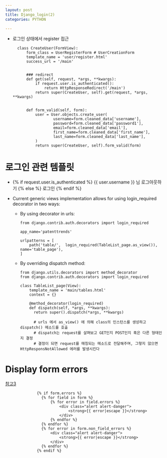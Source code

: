 ```yaml
---
layout: post
title: Django_login(2)
categories: PYTHON

---
```



* 로그인 상태에서 register 접근


        class CreateUser(FormView):
            form_class = UserRegisterForm # UserCreationForm
            template_name = 'user/register.html'
            success_url = '/main'


            ### redirect
            def get(self, request, *args, **kwargs):
                if request.user.is_authenticated():
                    return HttpResponseRedirect('/main')
                return super(CreateUser, self).get(request, *args, **kwargs)


            def form_valid(self, form):
                user = User.objects.create_user(
                        username=form.cleaned_data['username'],
                        password=form.cleaned_data['password1'],
                        email=form.cleaned_data['email'],
                        first_name=form.cleaned_data['first_name'],
                        last_name=form.cleaned_data['last_name'],
                )
                return super(CreateUser, self).form_valid(form)


# 로그인 관련 템플릿

[참고1]:
[참고2]:

* {% if request.user.is_authenticated %} {{ user.username }} 님 로그아웃하기 {% else %} 로그인  {% endif %}



* Current generic views implementation allows for using login_required decorator in two ways:
  * By using decorator in urls:
        
        from django.contrib.auth.decorators import login_required

        app_name='patenttrends'

        urlpatterns = [
            path('table/',  login_required(TableList_page.as_view()), name='table_page'),
        ]



  * By overriding dispatch method:
     
     
        from django.utils.decorators import method_decorator
        from django.contrib.auth.decorators import login_required

        class TableList_page(View):
            template_name = 'main/tables.html'
            context = {}

            @method_decorator(login_required)
            def dispatch(self, *args, **kwargs):
              return super().dispatch(*args, **kwargs)
              
              # urls 에서 as_view() 에 의해 class의 인스턴스를 생성하고 dispatch() 메소드를 호출 
              # dispatch는 request를 살펴보고 GET인지 POST인지 혹은 다른 형태인지 결정
              # 결정이 되면 request를 매칭되는 메소드로 전달해주며, 그렇지 않으면 HttpResponsNotAllowed 에러를 발생시킨다





# Display form errors
[참고3]

                  {% if form.errors %}
                    {% for field in form %}
                        {% for error in field.errors %}
                            <div class="alert alert-danger">
                                <strong>{{ error|escape }}</strong>
                            </div>
                        {% endfor %}
                    {% endfor %}
                    {% for error in form.non_field_errors %}
                        <div class="alert alert-danger">
                            <strong>{{ error|escape }}</strong>
                        </div>
                    {% endfor %}
                  {% endif %}



[참고1]:https://code.djangoproject.com/ticket/16626
[참고2]:https://ssungkang.tistory.com/entry/Django-FBV-%EC%99%80-CBV-%EC%9D%98-decorators-%EC%82%AC%EC%9A%A9%EB%B2%95

[참고3]:https://stackoverflow.com/questions/14647723/django-forms-if-not-valid-show-form-with-error-message
